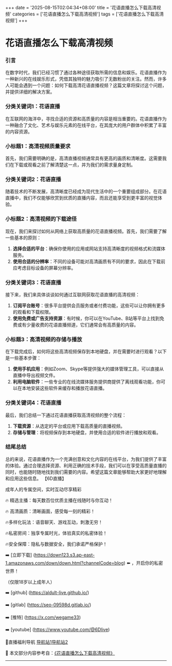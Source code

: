 +++
date = '2025-08-15T02:04:34+08:00'
title = '花语直播怎么下载高清视频'
categories = ['花语直播怎么下载高清视频']
tags = ['花语直播怎么下载高清视频']
+++

# 花语直播怎么下载高清视频

### 引言

在数字时代，我们已经习惯了通过各种途径获取所需的信息和娱乐。花语直播作为一种新兴的在线娱乐形式，凭借其独特的魅力吸引了无数粉丝的关注。然而，许多人可能会遇到一个问题：如何下载高清花语直播视频？这篇文章将探讨这个问题，并提供详细的解决方案。

### 分类关键词1：花语直播

在互联网的海洋中，寻找合适的资源和高质量的内容是相当重要的。花语直播作为一种融合了文化、艺术与娱乐元素的在线平台，在其庞大的用户群体中积累了丰富的内容资源。

### 小标题1：高清视频质量要求

首先，我们需要明确的是，高清直播视频通常具有更高的画质和清晰度。这需要我们在下载或观看之前了解清楚这一点，并为我们的需求量身定制。

### 分类关键词2：花语直播

随着技术的不断发展，高清晰度已经成为现代生活中的一个重要组成部分。在花语直播中，我们不仅能够欣赏到优质的直播内容，而且还能享受到更丰富的视觉体验。

### 小标题2：高清视频的下载途径

现在，我们来探讨如何从网络上获取高质量的花语直播视频。首先，我们需要了解一些基本的原则：

1. **选择合适的平台**：确保你使用的应用或网站支持高清晰度的视频格式和流媒体服务。
2. **使用合适的分辨率**：不同的设备可能对高清画质有不同的要求，因此在下载前应考虑目标设备的屏幕分辨率。

### 分类关键词3：花语直播

接下来，我们来具体谈谈如何通过互联网获取花语直播的高清视频：

1. **订阅平台账号**：很多平台提供会员服务或者付费功能，这些可以让你拥有更多的观看和下载权限。
2. **使用免费或广告支持资源**：有时候，你可以在YouTube、B站等平台上找到免费或有少量收费的花语直播频道，它们通常会有高质量的内容。

### 小标题3：高清视频的存储与播放

在下载完成后，如何将这些高清视频保存到本地硬盘，并在需要时进行观看？以下是一些基本步骤：

1. **使用手机应用**：例如Zoom、Skype等提供强大的媒体管理工具，可以直接从直播中导出视频文件。
2. **利用电脑软件**：一些专业的在线流媒体服务提供商提供了离线观看功能，你可以在本地安装这些软件来缓存和播放花语直播。

### 分类关键词4：花语直播

最后，我们总结一下通过花语直播获取高清视频的整个流程：

1. **下载资源**：从选定的平台或应用下载高质量的直播视频。
2. **存储与管理**：将视频保存到本地硬盘，并使用合适的软件进行播放和观看。

### 结尾总结

总的来说，花语直播作为一个充满创意和文化内容的在线平台，为我们提供了丰富的体验。通过合理选择资源、利用正确的技术手段，我们可以在享受高质量直播的同时，也能随时随地找到我们需要的内容。希望这篇文章能够帮助大家更好地理解和应用这些信息。
【6D直播】

 成年人的专属空间，实时互动尽享精彩

🔥 精选主播：每天数百位优质主播在线随时与你互动！

🔥 高清画质：清晰画面，感受每一刻的精彩！

🔥多样化玩法：语音聊天、游戏互动，刺激无穷！

🔥私密房间：独享专属时光，体验真实的私密体验！

🔥安全保障：隐私与数据安全，我们承诺严格保护！

➡️ [立即下载] (https://down123.s3.ap-east-1.amazonaws.com/down/down.html?channelCode=blog) ⬅️ ，开启你的私密世界！

 （仅限18岁以上成年人）

➡️ [github] (https://aldult-live.github.io/)

➡️ [gitlab] (https://seo-09598d.gitlab.io/)

➡️ [推特] (https://x.com/wegame33)

➡️ [youtube] (https://www.youtube.com/@6Dlive)

🔞直播福利导航   [导航站1](https://webstack-86085a.gitlab.io/)[导航站2](https://onlygit123-2.github.io/)

📘 本文部分内容参考自：[《花语直播怎么下载高清视频》](https://webstack-hugo-17.pages.dev/)

---
